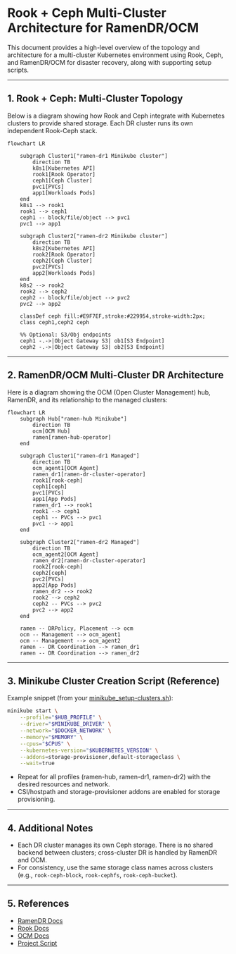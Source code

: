 # Rook + Ceph Multi-Cluster Architecture for RamenDR/OCM

This document provides a high-level overview of the topology and architecture for a multi-cluster Kubernetes environment using Rook, Ceph, and RamenDR/OCM for disaster recovery, along with supporting setup scripts.

---

## 1. Rook + Ceph: Multi-Cluster Topology

Below is a diagram showing how Rook and Ceph integrate with Kubernetes clusters to provide shared storage. Each DR cluster runs its own independent Rook-Ceph stack.

```mermaid
flowchart LR

    subgraph Cluster1["ramen-dr1 Minikube cluster"]
        direction TB
        k8s1[Kubernetes API]
        rook1[Rook Operator]
        ceph1[Ceph Cluster]
        pvc1[PVCs]
        app1[Workloads Pods]
    end
    k8s1 --> rook1
    rook1 --> ceph1
    ceph1 -- block/file/object --> pvc1
    pvc1 --> app1

    subgraph Cluster2["ramen-dr2 Minikube cluster"]
        direction TB
        k8s2[Kubernetes API]
        rook2[Rook Operator]
        ceph2[Ceph Cluster]
        pvc2[PVCs]
        app2[Workloads Pods]
    end
    k8s2 --> rook2
    rook2 --> ceph2
    ceph2 -- block/file/object --> pvc2
    pvc2 --> app2

    classDef ceph fill:#E9F7EF,stroke:#229954,stroke-width:2px;
    class ceph1,ceph2 ceph

    %% Optional: S3/Obj endpoints
    ceph1 -.->|Object Gateway S3| ob1[S3 Endpoint]
    ceph2 -.->|Object Gateway S3| ob2[S3 Endpoint]
```

---

## 2. RamenDR/OCM Multi-Cluster DR Architecture

Here is a diagram showing the OCM (Open Cluster Management) hub, RamenDR, and its relationship to the managed clusters:

```mermaid
flowchart LR
    subgraph Hub["ramen-hub Minikube"]
        direction TB
        ocm[OCM Hub]
        ramen[ramen-hub-operator]
    end

    subgraph Cluster1["ramen-dr1 Managed"]
        direction TB
        ocm_agent1[OCM Agent]
        ramen_dr1[ramen-dr-cluster-operator]
        rook1[rook-ceph]
        ceph1[ceph]
        pvc1[PVCs]
        app1[App Pods]
        ramen_dr1 --> rook1
        rook1 --> ceph1
        ceph1 -- PVCs --> pvc1
        pvc1 --> app1
    end

    subgraph Cluster2["ramen-dr2 Managed"]
        direction TB
        ocm_agent2[OCM Agent]
        ramen_dr2[ramen-dr-cluster-operator]
        rook2[rook-ceph]
        ceph2[ceph]
        pvc2[PVCs]
        app2[App Pods]
        ramen_dr2 --> rook2
        rook2 --> ceph2
        ceph2 -- PVCs --> pvc2
        pvc2 --> app2
    end

    ramen -- DRPolicy, Placement --> ocm
    ocm -- Management --> ocm_agent1
    ocm -- Management --> ocm_agent2
    ramen -- DR Coordination --> ramen_dr1
    ramen -- DR Coordination --> ramen_dr2
```

---

## 3. Minikube Cluster Creation Script (Reference)

Example snippet (from your [minikube_setup-clusters.sh](https://github.com/nadavleva/my-ramen-playground/blob/b933d61fd3509d3a40d724251a4dc1e6a764e3a0/demo/scripts/minikube_setup-clusters.sh)):

```bash
minikube start \
    --profile="$HUB_PROFILE" \
    --driver="$MINIKUBE_DRIVER" \
    --network="$DOCKER_NETWORK" \
    --memory="$MEMORY" \
    --cpus="$CPUS" \
    --kubernetes-version="$KUBERNETES_VERSION" \
    --addons=storage-provisioner,default-storageclass \
    --wait=true
```

- Repeat for all profiles (ramen-hub, ramen-dr1, ramen-dr2) with the desired resources and network.
- CSI/hostpath and storage-provisioner addons are enabled for storage provisioning.

---

## 4. Additional Notes

- Each DR cluster manages its own Ceph storage. There is no shared backend between clusters; cross-cluster DR is handled by RamenDR and OCM.
- For consistency, use the same storage class names across clusters (e.g., `rook-ceph-block`, `rook-cephfs`, `rook-ceph-bucket`).

---

## 5. References

- [RamenDR Docs](https://ramendr.readthedocs.io/)
- [Rook Docs](https://rook.io/docs/rook/latest/)
- [OCM Docs](https://open-cluster-management.io/)
- [Project Script](https://github.com/nadavleva/my-ramen-playground/blob/main/demo/scripts/minikube_setup-clusters.sh)